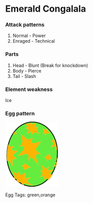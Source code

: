 # Emerald Congalala

### Attack patterns
1. Normal - Power
2. Enraged - Technical

### Parts
1. Head - Blunt (Break for knockdown)
2. Body - Pierce
3. Tail - Slash 

### Element weakness
Ice

### Egg pattern
![image info](../assets/emerald_congalala.png)

Egg Tags: green,orange